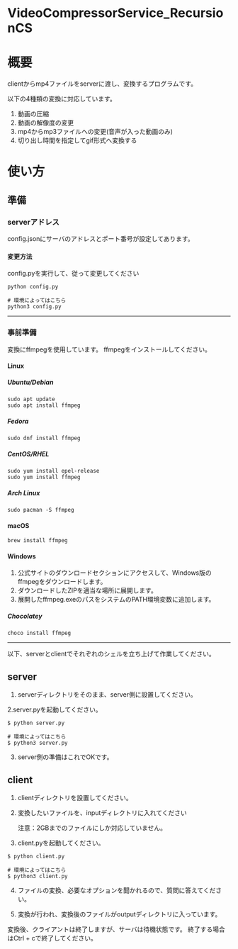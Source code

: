 # VideoCompressorService_RecursionCS

# 概要

clientからmp4ファイルをserverに渡し、変換するプログラムです。

以下の4種類の変換に対応しています。

1. 動画の圧縮
2. 動画の解像度の変更
3. mp4からmp3ファイルへの変更(音声が入った動画のみ)
4. 切り出し時間を指定してgif形式へ変換する

# 使い方

## 準備

### serverアドレス

config.jsonにサーバのアドレスとポート番号が設定してあります。

#### 変更方法

config.pyを実行して、従って変更してください

```shell
python config.py

# 環境によってはこちら
python3 config.py
```

---

### 事前準備

変換にffmpegを使用しています。
ffmpegをインストールしてください。

#### Linux

##### Ubuntu/Debian

```shell
sudo apt update
sudo apt install ffmpeg
```

##### Fedora

```shell
sudo dnf install ffmpeg
```

##### CentOS/RHEL

```shell
sudo yum install epel-release
sudo yum install ffmpeg
```

##### Arch Linux

```shell
sudo pacman -S ffmpeg
```

#### macOS

```shell
brew install ffmpeg
```

#### Windows

1. 公式サイトのダウンロードセクションにアクセスして、Windows版のffmpegをダウンロードします。
2. ダウンロードしたZIPを適当な場所に展開します。
3. 展開したffmpeg.exeのパスをシステムのPATH環境変数に追加します。

##### Chocolatey

```shell
choco install ffmpeg
```

--- 

以下、serverとclientでそれぞれのシェルを立ち上げて作業してください。

## server

1. serverディレクトリをそのまま、server側に設置してください。

2.server.pyを起動してください。

```shell
$ python server.py

# 環境によってはこちら
$ python3 server.py
```

3. server側の準備はこれでOKです。

## client

1. clientディレクトリを設置してください。

2. 変換したいファイルを、inputディレクトリに入れてください

   注意：2GBまでのファイルにしか対応していません。

3. client.pyを起動してください。

```shell
$ python client.py

# 環境によってはこちら
$ python3 client.py
```

4. ファイルの変換、必要なオプションを聞かれるので、質問に答えてください。

5. 変換が行われ、変換後のファイルがoutputディレクトリに入っています。

変換後、クライアントは終了しますが、サーバは待機状態です。
終了する場合はCtrl + cで終了してください。
